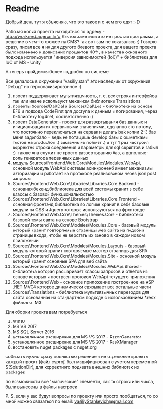 # Readme

Добрый день тут я объясняю, что это такое и с чем его едят :-D

Рабочая копия проекта находиться по адресу - http://worknest.ageron.info
Как вы заметили это не простая программа, а решение в чем-то схожее на CMS? так вот вам не показалось :)
Говорю сразу, писал все я но для другого боевого проекта, для вашего проекта было изменено и дописанно процентов 40%, в качестве основного подхода используется "инверсия зависимостей (IoC)" + библиотека для IoC от MS - Unity 

А теперь пройдемся более подробно по системе

Все делалось в окружении "vasiliy.stan" это наследник от окружения "Debug" но персонализированное :)
1) проект поддерживает мультиязычность, т. е. все строки интерфейса так или иначе используют механизм библиотеки Translations  
2) проекты Sources\Dal\Dal и Sources\Dal\Los - библиотеки на основе EF6 и подхода CodeFirst для доступа к данным и логирования, через библиотеку log4net, соответственно :)
3) проект DataGenerator - проект для развертывания баз данных и инициализации их первичными значениями, сделанно это потому, что постоянно переключаться на сервак и делать bak копии 2-3 баз меня задолбало + ведь не потащишь develop базы с ошметками тестов на production :) заказчик не поймет :) а тут 1 раз настроил корректно строки соеденения и параметры для sql скриптов и забыл :), также она служит не просто развертыванию баз, а выполняет роль генератора первичных данных
4) модуль Sources\Frontend.Web.Core\Modules\Modules.WebApi, основной модуль WebApi системы асинхроненб имеет механизмы авторизации и работает на протоколе реализованом через json post запросы
5) Sources\Frontend.Web.Core\Libraries\Libraries.Core.Backend - основная бекенд библиотека для всей системы хранит в себе классы с базовой функциональностью
6) Sources\Frontend.Web.Core\Libraries\Libraries.Core.Frontend - основная фронтэнд библиотека по логике хранит в себе базовые модули на CSS и Jquery которые используються на фронтэнде
7) Sources\Frontend.Web.Core\Themes\Themes.Core - библиотека базовой темы сайта на основе Bootstrap
8) Sources\Frontend.Web.Core\Modules\Modules.Core - базовый модуль который хранит повторяемые страницы web сайта на подобии страницы входа, чтобы не верстать их заново в каждом новом приложении
9) Sources\Frontend.Web.Core\Modules\Modules.Layouts - базовый модуль который хранит повторяемые мастер страницы для SPA
10) Sources\Frontend.Web.Core\Modules\Modules.Site - основной модуль который хранит основные SPA для веб сайта
11) Sources\Frontend.Web.Core\Modules\Modules.WebApi.Shared - библиотека которая расшаривает классы запросов и ответов на основе которых и построен протокол WebApi текущего приложения
12) Sources\Frontend.Web - основное приложение построенное на ASP .NET MVC4 которое динамически связывает все остальные части
13) Sources\Translations - библиотека мультиязычных переводов для сайта основанная на стандартном подходе с использованием *.resx файлов от MS

Для сборки проекта вам потребуеться
1) Win10
2) MS VS 2017
3) MS SQL Server 2016
4) установленное расширение для MS VS 2017 - RazorGenerator
5) установленное расширение для MS VS 2017 - ResXManager
6) востановить nuget packages c nuget.org

собирать нужно сразу полностью решение а не отдельные проекты
каждый проект (файл csproj) был модифицирован с учетом переменной $(SolutionDir), для корректного подхвата внешних библиотек из packages

по возможности все "магические" элементы, как то строки или числа, были вынесены в файлы настроек 

P. S. если у вас будут вопросы по проекту или просто пообщаться, то со мной можно связаться по email: vasiliyStankevich@gmail.com
